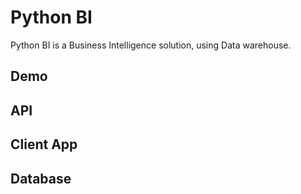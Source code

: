 # Python BI

Python BI is a Business Intelligence solution, using Data warehouse.

## Demo



## API

## Client App

## Database